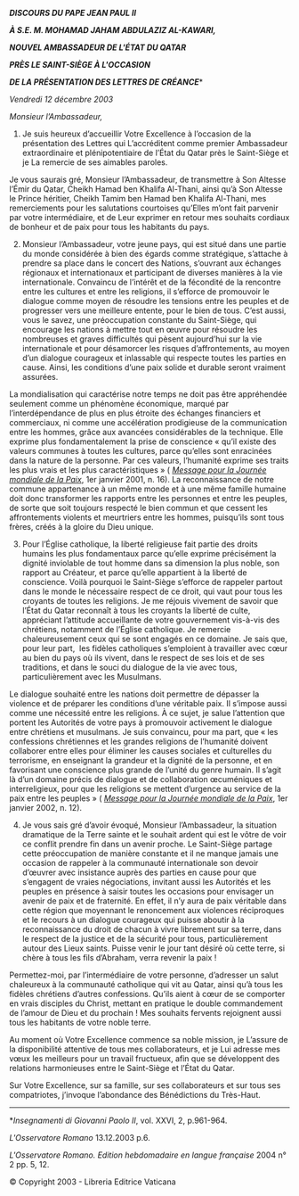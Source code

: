 ***DISCOURS DU PAPE JEAN PAUL II***

***À S.E. M. MOHAMAD JAHAM ABDULAZIZ AL-KAWARI,***

***NOUVEL AMBASSADEUR DE L'ÉTAT DU QATAR***

***PRÈS LE SAINT-SIÈGE À L'OCCASION***

***DE LA PRÉSENTATION DES LETTRES DE CRÉANCE****

*Vendredi 12 décembre 2003*

*Monsieur l’Ambassadeur,*

1. Je suis heureux d’accueillir Votre Excellence à l’occasion de la présentation des Lettres qui L’accréditent comme premier Ambassadeur extraordinaire et plénipotentiaire de l’État du Qatar près le Saint-Siège et je La remercie de ses aimables paroles.

Je vous saurais gré, Monsieur l’Ambassadeur, de transmettre à Son Altesse l’Émir du Qatar, Cheikh Hamad ben Khalifa Al-Thani, ainsi qu’à Son Altesse le Prince héritier, Cheikh Tamim ben Hamad ben Khalifa Al-Thani, mes remerciements pour les salutations courtoises qu’Elles m’ont fait parvenir par votre intermédiaire, et de Leur exprimer en retour mes souhaits cordiaux de bonheur et de paix pour tous les habitants du pays.

2. Monsieur l’Ambassadeur, votre jeune pays, qui est situé dans une partie du monde considérée à bien des égards comme stratégique, s’attache à prendre sa place dans le concert des Nations, s’ouvrant aux échanges régionaux et internationaux et participant de diverses manières à la vie internationale. Convaincu de l’intérêt et de la fécondité de la rencontre entre les cultures et entre les religions, il s’efforce de promouvoir le dialogue comme moyen de résoudre les tensions entre les peuples et de progresser vers une meilleure entente, pour le bien de tous. C’est aussi, vous le savez, une préoccupation constante du Saint-Siège, qui encourage les nations à mettre tout en œuvre pour résoudre les nombreuses et graves difficultés qui pèsent aujourd’hui sur la vie internationale et pour désamorcer les risques d’affrontements, au moyen d’un dialogue courageux et inlassable qui respecte toutes les parties en cause. Ainsi, les conditions d’une paix solide et durable seront vraiment assurées.

La mondialisation qui caractérise notre temps ne doit pas être appréhendée seulement comme un phénomène économique, marqué par l’interdépendance de plus en plus étroite des échanges financiers et commerciaux, ni comme une accélération prodigieuse de la communication entre les hommes, grâce aux avancées considérables de la technique. Elle exprime plus fondamentalement la prise de conscience « qu’il existe des valeurs communes à toutes les cultures, parce qu’elles sont enracinées dans la nature de la personne. Par ces valeurs, l’humanité exprime ses traits les plus vrais et les plus caractéristiques » ( *[Message pour la Journée mondiale de la Paix](/content/john-paul-ii/fr/messages/peace/documents/hf_jp-ii_mes_20001208_xxxiv-world-day-for-peace.html)*, 1er janvier 2001, n. 16). La reconnaissance de notre commune appartenance à un même monde et à une même famille humaine doit donc transformer les rapports entre les personnes et entre les peuples, de sorte que soit toujours respecté le bien commun et que cessent les affrontements violents et meurtriers entre les hommes, puisqu’ils sont tous frères, créés à la gloire du Dieu unique.

3. Pour l’Église catholique, la liberté religieuse fait partie des droits humains les plus fondamentaux parce qu’elle exprime précisément la dignité inviolable de tout homme dans sa dimension la plus noble, son rapport au Créateur, et parce qu’elle appartient à la liberté de conscience. Voilà pourquoi le Saint-Siège s’efforce de rappeler partout dans le monde le nécessaire respect de ce droit, qui vaut pour tous les croyants de toutes les religions. Je me réjouis vivement de savoir que l’État du Qatar reconnaît à tous les croyants la liberté de culte, appréciant l’attitude accueillante de votre gouvernement vis-à-vis des chrétiens, notamment de l’Église catholique. Je remercie chaleureusement ceux qui se sont engagés en ce domaine. Je sais que, pour leur part,  les fidèles catholiques s’emploient à travailler avec cœur au bien du pays où ils vivent, dans le respect de ses lois et de ses traditions, et dans le souci du dialogue de la vie avec tous, particulièrement avec les Musulmans.

Le dialogue souhaité entre les nations doit permettre de dépasser la violence et de préparer les conditions d’une véritable paix. Il s’impose aussi comme une nécessité entre les religions. À ce sujet, je salue l’attention que portent les Autorités de votre pays à promouvoir activement le dialogue entre chrétiens et musulmans. Je suis convaincu, pour ma part, que « les confessions chrétiennes et les grandes religions de l’humanité doivent collaborer entre elles pour éliminer les causes sociales et culturelles du terrorisme, en enseignant la grandeur et la dignité de la personne, et en favorisant une conscience plus grande de l’unité du genre humain. Il s’agit là d’un domaine précis de dialogue et de collaboration œcuméniques et interreligieux, pour que les religions se mettent d’urgence au service de la paix entre les peuples » ( *[Message pour la Journée mondiale de la Paix](/content/john-paul-ii/fr/messages/peace/documents/hf_jp-ii_mes_20011211_xxxv-world-day-for-peace.html)*, 1er janvier 2002, n. 12).

4. Je vous sais gré d’avoir évoqué, Monsieur l’Ambassadeur, la situation dramatique de la Terre sainte et le souhait ardent qui est le vôtre de voir ce conflit prendre fin dans un avenir proche. Le Saint-Siège partage cette préoccupation de manière constante et il ne manque jamais une occasion de rappeler à la communauté internationale son devoir d’œuvrer avec insistance auprès des parties en cause pour que s’engagent de vraies négociations, invitant aussi les Autorités et les peuples en présence à saisir toutes les occasions pour envisager un avenir de paix et de fraternité. En effet, il n’y aura de paix véritable dans cette région que moyennant le renoncement aux violences réciproques et le recours à un dialogue courageux qui puisse aboutir à la reconnaissance du droit de chacun à vivre librement sur sa terre, dans le respect de la justice et de la sécurité pour tous, particulièrement autour des Lieux saints. Puisse venir le jour tant désiré où cette terre, si chère à tous les fils d’Abraham, verra revenir la paix !

Permettez-moi, par l’intermédiaire de votre personne, d’adresser un salut chaleureux à la communauté catholique qui vit au Qatar, ainsi qu’à tous les fidèles chrétiens d’autres confessions. Qu’ils aient à cœur de se comporter en vrais disciples du Christ, mettant en pratique le double commandement de l’amour de Dieu et du prochain ! Mes souhaits fervents rejoignent aussi tous les habitants de votre noble terre.

Au moment où Votre Excellence commence sa noble mission, je L’assure de la disponibilité attentive de tous mes collaborateurs, et je Lui adresse mes vœux les meilleurs pour un travail fructueux, afin que se développent des relations harmonieuses entre le Saint-Siège et l’État du Qatar.

Sur Votre Excellence, sur sa famille, sur ses collaborateurs et sur tous ses compatriotes, j’invoque l’abondance des Bénédictions du Très-Haut.

* * *

**Insegnamenti di Giovanni Paolo II*, vol. XXVI, 2, p.961-964.

*L'Osservatore Romano* 13.12.2003 p.6.

*L'Osservatore Romano. Edition hebdomadaire en langue française* 2004 n° 2 pp. 5, 12.

© Copyright 2003 - Libreria Editrice Vaticana